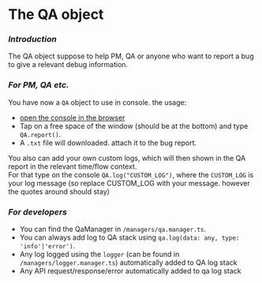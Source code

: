 # The QA object

### **_Introduction_**

The QA object suppose to help PM, QA or anyone who want to report a bug to give a relevant debug information.

### **_For PM, QA etc._**

You have now a `QA` object to use in console. the usage:

- [open the console in the browser](https://kb.mailster.co/how-can-i-open-the-browsers-console/)
- Tap on a free space of the window (should be at the bottom) and type `QA.report()`.
- A `.txt` file will downloaded. attach it to the bug report.

You also can add your own custom logs, which will then shown in the QA report in the relevant time/flow context.  
For that type on the console `QA.log("CUSTOM_LOG")`, where the `CUSTOM_LOG` is your log message (so replace CUSTOM_LOG with your message. however the quotes around should stay)

### **_For developers_**

- You can find the QaManager in `/managers/qa.manager.ts`.
- You can always add log to QA stack using `qa.log(data: any, type: 'info'|'error')`.
- Any log logged using the `logger` (can be found in `/managers/logger.manager.ts`) automatically added to QA log stack
- Any API request/response/error automatically added to qa log stack
